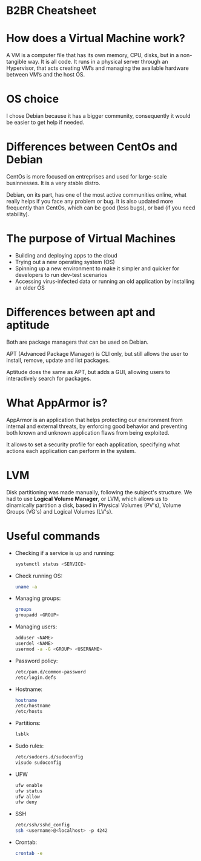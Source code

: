 # B2BR Cheatsheet

# How does a Virtual Machine work?

A VM is a computer file that has its own memory, CPU, disks, but in a non-tangible way. It is all code. It runs in a physical server through an Hypervisor, that acts creating VM’s and managing the available hardware between VM’s and the host OS.

# OS choice

I chose Debian because it has a bigger community, consequently it would be easier to get help if needed.

# Differences between CentOs and Debian

CentOs is more focused on entreprises and used for large-scale businnesses. It is a very stable distro.

Debian, on its part, has one of the most active communities online, what really helps if you face any problem or bug. It is also updated more frequently than CentOs, which can be good (less bugs), or bad (if you need stability).

# The purpose of Virtual Machines

- Building and deploying apps to the cloud
- Trying out a new operating system (OS)
- Spinning up a new environment to make it simpler and quicker for developers to run dev-test scenarios
- Accessing virus-infected data or running an old application by installing an older OS

# Differences between apt and aptitude

Both are package managers that can be used on Debian.

APT (Advanced Package Manager) is CLI only, but still allows the user to install, remove, update and list packages.

Aptitude does the same as APT, but adds a GUI, allowing users to interactively search for packages.

# What AppArmor is?

AppArmor is an application that helps protecting our environment from internal and external threats, by enforcing good behavior and preventing both known and unknown application flaws from being exploited.

It allows to set a security profile for each application, specifying what actions each application can perform in the system.

# LVM

Disk partitioning was made manually, following the subject's structure. We had to use **Logical Volume Manager**, or LVM, which allows us to dinamically partition a disk, based in Physical Volumes (PV's), Volume Groups (VG's) and Logical Volumes (LV's).

# Useful commands

- Checking if a service is up and running:
    
    ```bash
    systemctl status <SERVICE>
    ```
    
- Check running OS:
    
    ```bash
    uname -a
    ```
    
- Managing groups:
    
    ```bash
    groups
    groupadd <GROUP>
    ```
    
- Managing users:
    
    ```bash
    adduser <NAME>
    userdel <NAME>
    usermod -a -G <GROUP> <USERNAME>
    ```
    
- Password policy:
    
    ```bash
    /etc/pam.d/common-password
    /etc/login.defs
    ```
    
- Hostname:
    
    ```bash
    hostname
    /etc/hostname
    /etc/hosts
    ```
    
- Partitions:
    
    ```bash
    lsblk
    ```
    
- Sudo rules:
    
    ```bash
    /etc/sudoers.d/sudoconfig
    visudo sudoconfig
    ```
    
- UFW
    
    ```bash
    ufw enable
    ufw status
    ufw allow
    ufw deny
    ```
    
- SSH
    
    ```bash
    /etc/ssh/sshd_config
    ssh <username>@<localhost> -p 4242
    ```
    
- Crontab:
    
    ```bash
    crontab -e
    ```